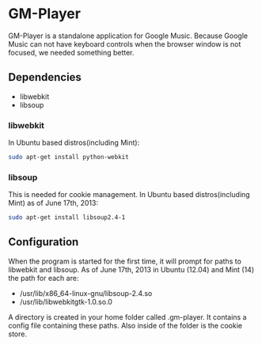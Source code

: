 # GM-Player
GM-Player is a standalone application for Google Music. Because Google Music can not have keyboard controls when the browser window is not focused, we needed something better.

## Dependencies
* libwebkit
* libsoup

### libwebkit
In Ubuntu based distros(including Mint):

```sh
sudo apt-get install python-webkit
```

### libsoup
This is needed for cookie management. In Ubuntu based distros(including Mint) as of June 17th, 2013:

```sh
sudo apt-get install libsoup2.4-1
```

## Configuration
When the program is started for the first time, it will prompt for paths to libwebkit and libsoup. As of June 17th, 2013 in Ubuntu (12.04) and Mint (14) the path for each are:
* /usr/lib/x86_64-linux-gnu/libsoup-2.4.so
* /usr/lib/libwebkitgtk-1.0.so.0

A directory is created in your home folder called .gm-player. It contains a config file containing these paths. Also inside of the folder is the cookie store. 
